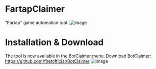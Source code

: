 # FartapClaimer
"Fartap" game automation tool.
![image](https://github.com/user-attachments/assets/eb2b1bab-6b3e-4ecd-8b91-37680b69ea05)
# Installation & Download

The tool is now available in the BotClaimer menu.
Download BotClaimer: https://github.com/firetofficial/BotClaimer
![image](https://github.com/user-attachments/assets/ed9cc67b-64b9-4695-be6c-c33431225fe7)

